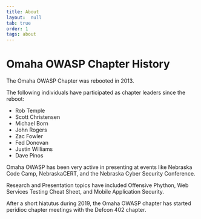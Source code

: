 ```yaml
---
title: About
layout:  null
tab: true
order: 1
tags: about
---
```

# Omaha OWASP Chapter History

The Omaha OWASP Chapter was rebooted in 2013.

The following individuals have participated as chapter leaders since the reboot:

* Rob Temple
* Scott Christensen
* Michael Born
* John Rogers
* Zac Fowler
* Fed Donovan
* Justin Williams
* Dave Pinos

Omaha OWASP has been very active in presenting at events like Nebraska Code Camp, NebraskaCERT, and the Nebraska Cyber Security Conference.

Research and Presentation topics have included Offensive Phython, Web Services Testing Cheat Sheet, and Mobile Application Security.

After a short hiatutus during 2019, the Omaha OWASP chapter has started peridioc chapter meetings with the Defcon 402 chapter.



